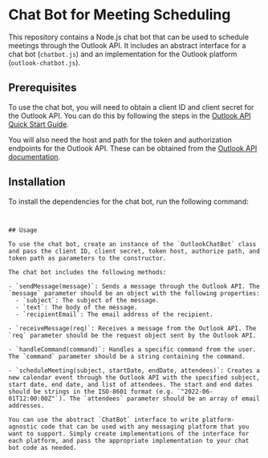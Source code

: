# Chat Bot for Meeting Scheduling

This repository contains a Node.js chat bot that can be used to schedule meetings through the Outlook API. It includes an abstract interface for a chat bot (`chatbot.js`) and an implementation for the Outlook platform (`outlook-chatbot.js`).

## Prerequisites

To use the chat bot, you will need to obtain a client ID and client secret for the Outlook API. You can do this by following the steps in the [Outlook API Quick Start Guide](https://docs.microsoft.com/en-us/outlook/rest/quick-start/nodejs).

You will also need the host and path for the token and authorization endpoints for the Outlook API. These can be obtained from the [Outlook API documentation](https://docs.microsoft.com/en-us/outlook/rest/).

## Installation

To install the dependencies for the chat bot, run the following command:

``` npm install


## Usage

To use the chat bot, create an instance of the `OutlookChatBot` class and pass the client ID, client secret, token host, authorize path, and token path as parameters to the constructor.

The chat bot includes the following methods:

- `sendMessage(message)`: Sends a message through the Outlook API. The `message` parameter should be an object with the following properties:
  - `subject`: The subject of the message.
  - `text`: The body of the message.
  - `recipientEmail`: The email address of the recipient.

- `receiveMessage(req)`: Receives a message from the Outlook API. The `req` parameter should be the request object sent by the Outlook API.

- `handleCommand(command)`: Handles a specific command from the user. The `command` parameter should be a string containing the command.

- `scheduleMeeting(subject, startDate, endDate, attendees)`: Creates a new calendar event through the Outlook API with the specified subject, start date, end date, and list of attendees. The start and end dates should be strings in the ISO-8601 format (e.g. `"2022-06-01T12:00:00Z"`). The `attendees` parameter should be an array of email addresses.

You can use the abstract `ChatBot` interface to write platform-agnostic code that can be used with any messaging platform that you want to support. Simply create implementations of the interface for each platform, and pass the appropriate implementation to your chat bot code as needed.
